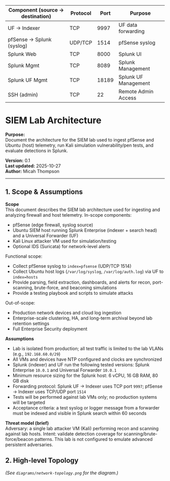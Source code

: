 | Component (source → destination) | Protocol | Port | Purpose |
| ----------------------------------- | ---------| ------ | -------- |
| UF → Indexer | TCP | 9997 | UF data forwarding | 
| pfSense → Splunk (syslog) | UDP/TCP | 1514 | pfSense syslog |
| Splunk Web | TCP | 8000 | Splunk UI |
| Splunk Mgmt | TCP | 8089 | Splunk Management |
| Splunk UF Mgmt | TCP | 18189 | Splunk UF Management |
| SSH (admin) | TCP | 22 | Remote Admin Access |

# SIEM Lab Architecture

**Purpose:**  
Document the architecture for the SIEM lab used to ingest pfSense and Ubuntu (host) telemetry, run Kali simulation vulnerability/pen tests, and evaluate detections in Splunk.

**Version:** 0.1  
**Last updated:** 2025-10-27  
**Author:** Micah Thompson

---

## 1. Scope & Assumptions

**Scope**  
This document describes the SIEM lab architecture used for ingesting and analyzing firewall and host telemetry. In-scope components:
- pfSense (edge firewall, syslog source)
- Ubuntu SIEM host running Splunk Enterprise (indexer + search head) and a Universal Forwarder (UF)
- Kali Linux attacker VM used for simulation/testing
- Optional IDS (Suricata) for network-level alerts

Functional scope:
- Collect pfSense syslog to `index=pfsense` (UDP/TCP 1514)
- Collect Ubuntu host logs (`/var/log/syslog`, `/var/log/auth.log`) via UF to `index=hosts`
- Provide parsing, field extraction, dashboards, and alerts for recon, port-scanning, brute-force, and beaconing simulations
- Provide a testing playbook and scripts to simulate attacks

Out-of-scope:
- Production network devices and cloud log ingestion
- Enterprise-scale clustering, HA, and long-term archival beyond lab retention settings
- Full Enterprise Security deployment

**Assumptions**
- Lab is isolated from production; all test traffic is limited to the lab VLANs (e.g., `192.168.60.0/29`)
- All VMs and devices have NTP configured and clocks are synchronized
- Splunk (indexer) and UF run the following tested versions: Splunk Enterprise `10.0.1` and Universal Forwarder `10.0.1`
- Minimum resource sizing for the Splunk host: 6 vCPU, 16 GB RAM, 80 GB disk
- Forwarding protocol: Splunk UF → Indexer uses TCP port `9997`; pfSense → Indexer uses TCP/UDP port `1514`
- Tests will be performed against lab VMs only; no production systems will be targeted
- Acceptance criteria: a test syslog or logger message from a forwarder must be indexed and visible in Splunk search within 60 seconds

**Threat model (brief)**  
Adversary: a single lab attacker VM (Kali) performing recon and scanning against lab hosts. Intent: validate detection coverage for scanning/brute-force/beacon patterns. This lab is not configured to emulate advanced persistent adversaries.

## 2. High-level Topology
*(See `diagrams/network-topology.png` for the diagram.)*

